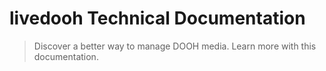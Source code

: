 # livedooh Technical Documentation

> Discover a better way to manage DOOH media. Learn more with this documentation.



